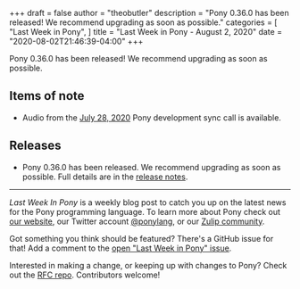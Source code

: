 +++
draft = false
author = "theobutler"
description = "Pony 0.36.0 has been released! We recommend upgrading as soon as possible."
categories = [
    "Last Week in Pony",
]
title = "Last Week in Pony - August 2, 2020"
date = "2020-08-02T21:46:39-04:00"
+++

Pony 0.36.0 has been released! We recommend upgrading as soon as possible.
<!--more-->

## Items of note

- Audio from the [July 28, 2020](https://sync-recordings.ponylang.io/r/2020_07_28.m4a) Pony development sync call is available.

## Releases

- Pony 0.36.0 has been released. We recommend upgrading as soon as possible. Full details are in the [release notes](https://github.com/ponylang/ponyc/releases/tag/0.36.0).

---

_Last Week In Pony_ is a weekly blog post to catch you up on the latest news for the Pony programming language. To learn more about Pony check out [our website](https://ponylang.io), our Twitter account [@ponylang](https://twitter.com/ponylang), or our [Zulip community](https://ponylang.zulipchat.com).

Got something you think should be featured? There's a GitHub issue for that! Add a comment to the [open "Last Week in Pony" issue](https://github.com/ponylang/ponylang.github.io/issues?q=is%3Aissue+is%3Aopen+label%3Alast-week-in-pony).

Interested in making a change, or keeping up with changes to Pony? Check out the [RFC repo](https://github.com/ponylang/rfcs). Contributors welcome!
